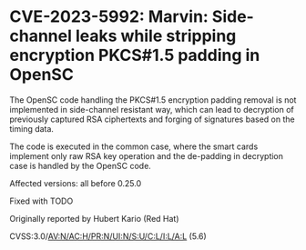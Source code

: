 CVE-2023-5992: Marvin: Side-channel leaks while stripping encryption PKCS#1.5 padding in OpenSC
===============================================================================================

The OpenSC code handling the PKCS#1.5 encryption padding removal is not implemented in side-channel
resistant way, which can lead to decryption of previously captured RSA ciphertexts and forging of
signatures based on the timing data.

The code is executed in the common case, where the smart cards implement only raw RSA key operation
and the de-padding in decryption case is handled by the OpenSC code.

Affected versions: all before 0.25.0

Fixed with TODO

Originally reported by Hubert Kario (Red Hat)

CVSS:3.0/[AV:N/AC:H/PR:N/UI:N/S:U/C:L/I:L/A:L](https://nvd.nist.gov/vuln-metrics/cvss/v3-calculator?vector=AV:N/AC:H/PR:N/UI:N/S:U/C:L/I:L/A:L) (5.6)

